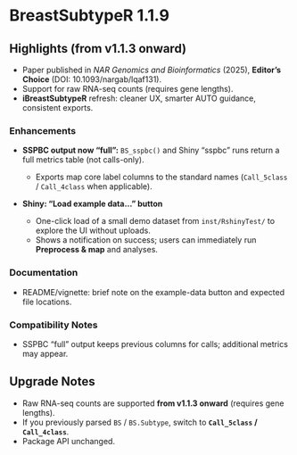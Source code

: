 # BreastSubtypeR 1.1.9

## Highlights (from v1.1.3 onward)
- Paper published in *NAR Genomics and Bioinformatics* (2025), **Editor’s Choice** (DOI: 10.1093/nargab/lqaf131).
- Support for raw RNA-seq counts (requires gene lengths).
- **iBreastSubtypeR** refresh: cleaner UX, smarter AUTO guidance, consistent exports.

### Enhancements
- **SSPBC output now “full”:** `BS_sspbc()` and Shiny “sspbc” runs return a full metrics table (not calls-only).  
  - Exports map core label columns to the standard names (`Call_5class` / `Call_4class` when applicable).

- **Shiny: “Load example data…” button**  
  - One-click load of a small demo dataset from `inst/RshinyTest/` to explore the UI without uploads.  
  - Shows a notification on success; users can immediately run **Preprocess & map** and analyses.

### Documentation
- README/vignette: brief note on the example-data button and expected file locations.

### Compatibility Notes
- SSPBC “full” output keeps previous columns for calls; additional metrics may appear.  

## Upgrade Notes
- Raw RNA-seq counts are supported **from v1.1.3 onward** (requires gene lengths).
- If you previously parsed `BS` / `BS.Subtype`, switch to **`Call_5class` / `Call_4class`**.
- Package API unchanged.
